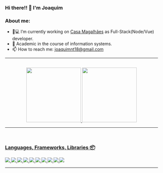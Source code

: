 ### Hi there!! 👋 I'm Joaquim


### About me:
- 🏡💻 I’m currently working on [Casa Magalhães](https://github.com/casamagalhaes) as Full-Stack(Node/Vue) developer.
- :school: Academic in the course of information systems.
- 📫 How to reach me: joaquimnt18@gmail.com
<!--
- 🌱 I’m currently learning ...
- 👯 I’m looking to collaborate on ...
- 🤔 I’m looking for help with ...
- 💬 Ask me about ...
- 📫 How to reach me: joaquimnt18@gmail.com
- 😄 Pronouns: ...
- ⚡ Fun fact: ...
-->
<hr/>
<br>
<div align="center">
  <a href="https://github.com/joaquimfirmo">
  <img height="180em" src="https://github-readme-stats.vercel.app/api?username=joaquimfirmo&show_icons=true&theme=dracula&include_all_commits=true&count_private=false"/>
  <img height="180em" src="https://github-readme-stats.vercel.app/api/top-langs/?username=joaquimfirmo&layout=compact&langs_count=7&theme=dracula"/>
</div>
<hr/>
<br>  
  
  <h3  align="left">Languages, Frameworks, Libraries 📦</h3>

<p  align="left">  
<img  
src="https://img.shields.io/badge/node.js-6DA55F?style=for-the-badge&logo=node.js&logoColor=white"/>
 <img  
src="https://img.shields.io/badge/vuejs-%2335495e.svg?style=for-the-badge&logo=vuedotjs&logoColor=%234FC08D"/>
 <img  
src="https://img.shields.io/badge/javascript-%23323330.svg?style=for-the-badge&logo=javascript&logoColor=%23F7DF1E"/>
<img  
src="https://img.shields.io/badge/PHP-777BB4?style=for-the-badge&logo=php&logoColor=white"/>
<img  
src="https://img.shields.io/badge/Python-14354C?style=for-the-badge&logo=python&logoColor=white"/>  
 <img  
src="https://img.shields.io/badge/html5-%23E34F26.svg?style=for-the-badge&logo=html5&logoColor=white"/>
 <img  
src="https://img.shields.io/badge/css3-%231572B6.svg?style=for-the-badge&logo=css3&logoColor=white"/>
 <img  
src="https://img.shields.io/badge/stylus-%23ff6347.svg?style=for-the-badge&logo=stylus&logoColor=white"/>
<img  
src="https://img.shields.io/badge/-jest-%23C21325?style=for-the-badge&logo=jest&logoColor=white"/>
<img  
src="https://img.shields.io/badge/mysql-%2300f.svg?style=for-the-badge&logo=mysql&logoColor=white"/>
</p>
<hr/>

